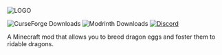 ![LOGO](https://m.ftbwiki.org/images/b/b1/Dragon_Mounts_Logo.png)

![CurseForge Downloads](https://img.shields.io/curseforge/dt/1124626?logo=Curseforge&label=CurseForge)
![Modrinth Downloads](https://img.shields.io/modrinth/dt/Yd8aqaKC?logo=Modrinth&label=Modrinth&color=Green)
[![Discord](https://img.shields.io/discord/1293105990476103720?logo=Discord&logoColor=white&label=Discord&labelColor=%235865F2)](https://discord.gg/Ewm8aTTJ3K)

A Minecraft mod that allows you to breed dragon eggs and foster them to ridable dragons.

